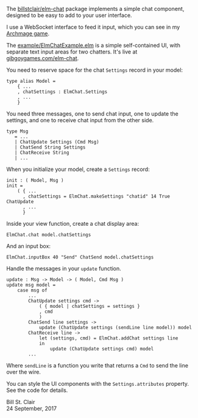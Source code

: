 The [billstclair/elm-chat](http://package.elm-lang.org/packages/billstclair/elm-chat/latest) package implements a simple chat component, designed to be easy to add to your user interface.

I use a WebSocket interface to feed it input, which you can see in my [Archmage game](https://github.com/billstclair/archmage/).

The [example/ElmChatExample.elm](example/ElmChatExample.elm) is a simple self-contained UI, with separate text input areas for two chatters. It's live at [gibgoygames.com/elm-chat](https://gibgoygames.com/elm-chat/).

You need to reserve space for the chat `Settings` record in your model:

    type alias Model =
        { ...
        , chatSettings : ElmChat.Settings
        , ...
        }
        
You need three messages, one to send chat input, one to update the settings, and one to receive chat input from the other side.

    type Msg
       = ...
       | ChatUpdate Settings (Cmd Msg)
       | ChatSend String Settings
       | ChatReceive String
       | ...
       
When you initialize your model, create a `Settings` record:

    init : ( Model, Msg )
    init =
        ( { ...
          , chatSettings = ElmChat.makeSettings "chatid" 14 True ChatUpdate
          , ...
          }
          
Inside your view function, create a chat display area:

    ElmChat.chat model.chatSettings
  
And an input box:

    ElmChat.inputBox 40 "Send" ChatSend model.chatSettings
  
Handle the messages in your `update` function.

    update : Msg -> Model -> ( Model, Cmd Msg )
    update msg model =
        case msg of
            ...
            ChatUpdate settings cmd ->
                ( { model | chatSettings = settings }
                , cmd
                )
            ChatSend line settings ->
                update (ChatUpdate settings (sendLine line model)) model
            ChatReceive line ->
                let (settings, cmd) = ElmChat.addChat settings line
                in
                    update (ChatUpdate settings cmd) model
            ...

Where `sendLine` is a function you write that returns a `Cmd` to send the line over the wire.

You can style the UI components with the `Settings.attributes` property. See the code for details.

Bill St. Clair<br/>
24 September, 2017
